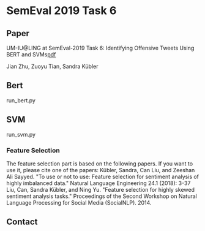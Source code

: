 # SemEval 2019 Task 6

## Paper
UM-IU@LING at SemEval-2019 Task 6: Identifying Offensive Tweets Using BERT and SVMs[pdf](https://arxiv.org/abs/1904.03450)

Jian Zhu, Zuoyu Tian, Sandra Kübler
## Bert
run_bert.py

## SVM
run_svm.py

### Feature Selection
The feature selection part is based on the following papers. If you want to use it, please cite one of the papers:
Kübler, Sandra, Can Liu, and Zeeshan Ali Sayyed. "To use or not to use: Feature selection for sentiment analysis of highly imbalanced data." Natural Language Engineering 24.1 (2018): 3-37
Liu, Can, Sandra Kübler, and Ning Yu. "Feature selection for highly skewed sentiment analysis tasks." Proceedings of the Second Workshop on Natural Language Processing for Social Media (SocialNLP). 2014.

## Contact


